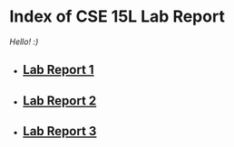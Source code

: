 # Index of CSE 15L Lab Report

_Hello! :)_ 

 * ## [Lab Report 1](https://eunggseo.github.io/cse15l-lab-reports/Week%202%20-%20Lab%20report.html)

 * ## [Lab Report 2](https://eunggseo.github.io/cse15l-lab-reports/Lab%20Report%202%20-%20Week%204.html)
 
 * ## [Lab Report 3](https://eunggseo.github.io/cse15l-lab-reports/lab-report-3-week-6.html)




